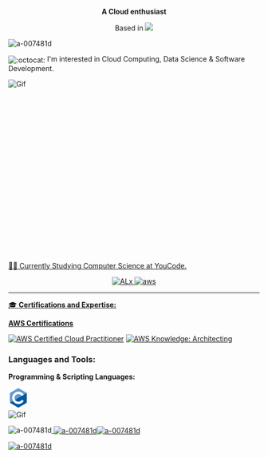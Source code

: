 <!-- <h1 align="center">Hi there stranger👋,I'm Abdelmalek.</h1> -->
<p>
    <center>
      <strong>
        <bold>A Cloud enthusiast</bold>
      </strong>
<!-- moroccan flag -->
	    <p>
      Based in
      <a target="_blank" rel="noopener noreferrer nofollow" href="">
        <img src="https://cdn-icons-png.flaticon.com/512/197/197551.png" width="13" data-canonical-src="<img src="https://cdn-icons-png.flaticon.com/512/197/197551.png" style="max-width: 100%;"> </p> </a>
    </center>
</p>   

<!-- CONTRIBUTOR BADGE -->
<p>
<!--   <a href="#github-repositories"><img     
src="https://camo.githubusercontent.com/50b7359617be4555b7d3aa6db8cbe3a10cff5f43384a6912cc139ffa5e288282/68747470733a2f2f696d672e736869656c64732e696f2f62616467652f4f70656e253230536f757263652d436f6e7472696275746f722d707572706c65" alt="Open Source" data-canonical-src="https://img.shields.io/badge/Open%20Source-Contributor-purple" style="max-width: 100%;"></a> -->
</p> 

<p align="left"> <img src="https://komarev.com/ghpvc/?username=a-007481d&label=Profile%20views&color=690eb4&style=flat" alt="a-007481d" /> </p>

<!-- GITHUB EMOJI -->
<p>
    <img class="emoji" title=":octocat:" alt=":octocat:" src="https://github.githubassets.com/images/icons/emoji/octocat.png" height="20" width="20" align="absmiddle">
I'm interested in Cloud Computing, Data Science & Software Development.
</p>

<!-- 8bit GIF -->

<div dir="auto">
	<animated-image data-catalyst="" style="width: 100%;"><a target="_blank" rel="noopener noreferrer nofollow" href="https://user-images.githubusercontent.com/5251806/172527073-8b11f1a9-c1c9-4d25-b18b-93aa1e37f2de.gif" data-target="animated-image.originalLink"><img align="center" alt="Gif" height="350" src="https://user-images.githubusercontent.com/5251806/172527073-8b11f1a9-c1c9-4d25-b18b-93aa1e37f2de.gif" style="max-width: 100%; display: inline-block;" data-target="animated-image.originalImage"></a>
      <span class="AnimatedImagePlayer" data-target="animated-image.player" hidden="">
        <a data-target="animated-image.replacedLink" class="AnimatedImagePlayer-images" href="https://user-images.githubusercontent.com/5251806/172527073-8b11f1a9-c1c9-4d25-b18b-93aa1e37f2de.gif" target="_blank">       
</div>

<p>🧑‍💻 Currently Studying Computer Science at YouCode.</p>

<!-- BIG ASS LOGOS -->

<p align="center" dir="auto">
  <img width=250px src="https://avatars.githubusercontent.com/u/108390987?s=280&v=4" alt="ALx" height="200" style="max-width: 100%;">
<!--   <img width=250px src="https://camo.githubusercontent.com/4ec723080b83573e186d5b9e9fd231db53511e36790b4b724674f2deab8b3330/68747470733a2f2f656e637279707465642d74626e302e677374617469632e636f6d2f696d616765733f713d74626e3a414e6439476354526d2d696b5067437148466957756768584b57703867683834674e6a437a5736632d6653635757384c7374472d7353616d545f4e473549664b4d44636b616545644b317326757371703d434155" alt="1337" height="200" style="max-width: 100%;"> -->
  <img width=250px src="https://www.svgrepo.com/show/376356/aws.svg" alt="aws" height="200" style="max-width: 100%;">

-------

<!-- Links to courses -->
<!-- <div>
<p dir="auto"><strong><h3>Links to what I am studying:</h3></strong></p>
  <p dir="auto"><a href="https://pll.harvard.edu/course/cs50-introduction-computer-science"><img src="https://camo.githubusercontent.com/8c26da7a5e3a24db596926b07f22e240a4a911de5edc0d35f928aa434d26bd38/68747470733a2f2f696d672e736869656c64732e696f2f62616467652f4353353048617276617264253230436f75727365732d436f6d706c657465642d726564" alt="CS50 Harvard Courses" data-canonical-src="https://img.shields.io/badge/CS50Harvard%20Courses-Completed-red" style="max-width: 100%;"></a></p>
	
 <p dir="auto"><a href="https://github.com/ossu/computer-science"><img src="https://camo.githubusercontent.com/001747432481c4e93c0e779840804a8f566cd62a97ab06fcbaba7c6497b67fd1/68747470733a2f2f696d672e736869656c64732e696f2f62616467652f4f5353552d636f6d70757465722d2d736369656e63652d626c75652e737667" alt="Open Source Society University - Computer Science Student 2019" data-canonical-src="https://img.shields.io/badge/OSSU-computer--science-blue.svg" style="max-width: 100%;"></a> 
 <a target="_blank" rel="noopener noreferrer nofollow" href="https://www.freecodecamp.org/learn/2022/responsive-web-design/#learn-html-by-building-a-cat-photo-app"><img src="https://img.shields.io/badge/FreeCodeCamp-%2F?logo=freecodecamp&color=black" alt="freecodecamp" data-canonical-src="https://img.shields.io/badge/FreeCodeCamp-%2F?logo=freecodecamp&color=black" style="max-width: 100%;"></a> 
</div> -->

<!-- CERTIFICATIONS -->

<p dir="auto">🎓 <strong>Certifications and Expertise:</strong></p>
<ul dir="auto">
<!--  <li>Acquired a couple certificates in diverse areas, including Cloud Computing, Computer Science and AI, showcasing a comprehensive skill set.</li> Cloud Computing.</li> -->
<!--   <li>Proficient in desigining well-architected distributed systems that are scalable, resilient, efficient, and fault-tolerant. With hands-on experience in the AWS Cloud.</li>
  <!-- <li>Holding two certificates from Harvard university in Computer Science</li> --> 
  </ul>
<p dir="auto"><strong>AWS Certifications</strong></p>
<p dir="auto">
  <a href="https://www.credly.com/badges/095b727d-c089-4956-bd36-1dff7a074bdd" title="AWS Certified Cloud Practitioner" rel="nofollow"><img src="https://images.credly.com/size/120x120/images/00634f82-b07f-4bbd-a6bb-53de397fc3a6/image.png" alt="AWS Certified Cloud Practitioner" data-canonical-src="https://images.credly.com/size/120x120/images/441578ec-c0f3-46cc-95fc-86b27e90cf4f/image.png" style="max-width: 120%;"></a>  
  <!-- <a href="https://www.credly.com/org/amazon-web-services/badge/aws-certified-solutions-architect-associate" title="AWS Certified Solutions Architect – Associate" rel="nofollow"><img src="https://images.credly.com/size/120x120/images/0e284c3f-5164-4b21-8660-0d84737941bc/image.png" alt="AWS Certified Solutions Architect – Associate" data-canonical-src="https://images.credly.com/images/0e284c3f-5164-4b21-8660-0d84737941bc/image.png" style="max-width: 100%;"></a>  
  <a href="https://www.credly.com/org/amazon-web-services/badge/aws-certified-developer-associate" title="AWS Certified Developer – Associate" rel="nofollow"><img src="https://images.credly.com/size/120x120/images/b9feab85-1a43-4f6c-99a5-631b88d5461b/image.png" alt="AWS Certified Developer – Associate" data-canonical-src="https://images.credly.com/size/120x120/images/b9feab85-1a43-4f6c-99a5-631b88d5461b/image.png" style="max-width: 100%;"></a> 
  <a href="https://www.credly.com/org/amazon-web-services/badge/aws-certified-devops-engineer-professional" title="AWS Certified DevOps Engineer – Professional" rel="nofollow"><img src="https://images.credly.com/size/120x120/images/bd31ef42-d460-493e-8503-39592aaf0458/image.png" alt="AWS Certified DevOps Engineer – Professional" data-canonical-src="https://images.credly.com/size/120x120/images/bd31ef42-d460-493e-8503-39592aaf0458/image.png" style="max-width: 100%;"></a>   -->
  <a href="https://www.credly.com/badges/aaff2bc6-d653-4510-8606-45593fc2ebcc"title="AWS Knowledge: Architecting" rel="nofollow"><img src="https://images.credly.com/size/125x125/images/519a6dba-f145-4c1a-85a2-1d173d6898d9/image.png" alt="AWS Knowledge: Architecting" data-canonical-src="https://images.credly.com/size/125x125/images/5bdd6a39-3e03-4444-9510-ecff80c9ce79/image.png" style="max-width: 100%;"></a>
  

<!-- Other Provider-Certs HERE -->



<!-- TOOLS & TECHNOLOGIES -->

<h3 align="left">Languages and Tools:</h3>
<p align="left"> 
<!-- 	<a href="https://aws.amazon.com" target="_blank" rel="noreferrer"> <img src="https://raw.githubusercontent.com/devicons/devicon/master/icons/amazonwebservices/amazonwebservices-original-wordmark.svg" alt="aws" width="40" height="40"/> </a> <a href="https://azure.microsoft.com/en-in/" target="_blank" rel="noreferrer"> <img src="https://www.vectorlogo.zone/logos/microsoft_azure/microsoft_azure-icon.svg" alt="azure" width="40" height="40"/> </a> <a href="https://cloud.google.com" target="_blank" rel="noreferrer"> <img src="https://www.vectorlogo.zone/logos/google_cloud/google_cloud-icon.svg" alt="gcp" width="40" height="40"/> </a><a href="https://www.docker.com/" target="_blank" rel="noreferrer"> <img src="https://raw.githubusercontent.com/devicons/devicon/master/icons/docker/docker-original-wordmark.svg" alt="docker" width="40" height="40"/> </a> <a href="https://kubernetes.io" target="_blank" rel="noreferrer"> <img src="https://www.vectorlogo.zone/logos/kubernetes/kubernetes-icon.svg" alt="kubernetes" width="40" height="40"/> </a> <a href="https://aws.amazon.com/eks/" target="_blank" rel="noreferrer"> <img src="https://encrypted-tbn0.gstatic.com/images?q=tbn:ANd9GcRr0R5dfp02Ab8qo4r4eLIt2IWM2cn3VRqnmw&s" alt="AmazonEKS" width="39" height="40"/> </a> <a href="https://aws.amazon.com/ecs/" target="_blank" rel="noreferrer"> <img src="https://encrypted-tbn0.gstatic.com/images?q=tbn:ANd9GcQMDtnNwPCC2qk2n13tClW6FV2CtXrwlQXtPmk7ME2lIKCMlJuI-nbm3MQMQyo5JB0lVZs&usqp=CAU" alt="AmazonECS" width="40" height="40"/> </a><a href="https://nginx.org/en/docs/" target="_blank" rel="noreferrer"> <img src="https://raw.githubusercontent.com/devicons/devicon/master/icons/nginx/nginx-original.svg" alt="nginx" width="40" height="40"/> </a> <a href="https://httpd.apache.org/" target="_blank" rel="noreferrer"> <img src="https://raw.githubusercontent.com/devicons/devicon/master/icons/apache/apache-original.svg" alt="apache" width="40" height="40"/> </a> <a href="https://www.apachefriends.org/" target="_blank" rel="noreferrer"> <img src="https://cdn.worldvectorlogo.com/logos/xampp.svg" alt="xampp" width="40" height="40"/> </a><a href="https://www.terraform.io/" target="_blank" rel="noreferrer"> <img src="https://raw.githubusercontent.com/devicons/devicon/master/icons/terraform/terraform-original.svg" alt="terraform" width="40" height="40"/> </a> <a href="https://aws.amazon.com/cloudformation/" target="_blank" rel="noreferrer"> <img src="https://assets-global.website-files.com/5fa44156cdbcd019ca4c5da7/61cbd1b19527649b523ceb11_aws-cloudformation.png" alt="cloudformation" width="40" height="40"/> </a> <a href="https://www.ansible.com/" target="_blank" rel="noreferrer"> <img src="https://raw.githubusercontent.com/devicons/devicon/master/icons/ansible/ansible-original.svg" alt="ansible" width="40" height="40"/> </a> <a href="https://www.chef.io/" target="_blank" rel="noreferrer"> <img src="https://upload.wikimedia.org/wikipedia/commons/thumb/8/8a/Chef_logo.svg/1083px-Chef_logo.svg.png" alt="chef" width="40" height="40"/> </a> <a href="https://www.puppet.com/" target="_blank" rel="noreferrer"> <img src="https://www.puppet.com/sites/default/themes/custom/puppet/logo.svg" alt="puppet" width="40" height="40"/> </a><a href="https://www.datadoghq.com/" target="_blank" rel="noreferrer"> <img src="https://www.svgrepo.com/show/353635/datadog.svg" alt="datadog" width="40" height="40"/> </a>
<a href="https://www.splunk.com/" target="_blank" rel="noreferrer"> <img src="https://www.svgrepo.com/show/448250/splunk.svg" alt="splunk" width="40" height="40"/> </a>
<a href="https://grafana.com" target="_blank" rel="noreferrer"> <img src="https://www.vectorlogo.zone/logos/grafana/grafana-icon.svg" alt="grafana" width="40" height="40"/> </a> <a href="https://prometheus.io/" target="_blank" rel="noreferrer"> <img src="https://raw.githubusercontent.com/devicons/devicon/master/icons/prometheus/prometheus-original.svg" alt="prometheus" width="40" height="40"/> </a> <a href="https://www.nagios.org/" target="_blank" rel="noreferrer"> <img src="https://encrypted-tbn0.gstatic.com/images?q=tbn:ANd9GcRMGZzeM77O7dRvyHl3AyGf6bFHYOueAHpPfux826phuQ&s" alt="nagios" width="40" height="40"/> </a><a href="https://www.jenkins.io" target="_blank" rel="noreferrer"> <img src="https://www.vectorlogo.zone/logos/jenkins/jenkins-icon.svg" alt="jenkins" width="40" height="40"/> </a> <a href="https://www.atlassian.com/software/bamboo" target="_blank" rel="noreferrer"> <img src="https://www.svgrepo.com/show/353473/bamboo.svg" alt="bamboo" width="40" height="40"/> </a>
<a href="https://about.gitlab.com/" target="_blank" rel="noreferrer"> <img src="https://raw.githubusercontent.com/devicons/devicon/master/icons/gitlab/gitlab-original.svg" alt="gitlab" width="40" height="40"/> </a><a href="https://maven.apache.org/" target="_blank" rel="noreferrer"> <img src="https://www.svgrepo.com/show/354051/maven.svg" alt="maven" width="40" height="40"/> </a> 
<a href="https://gradle.org/" target="_blank" rel="noreferrer"> <img src="https://raw.githubusercontent.com/devicons/devicon/master/icons/gradle/gradle-original.svg" alt="gradle" width="40" height="40"/> </a> <a href="https://ant.apache.org/" target="_blank" rel="noreferrer"> <img src="https://www.vectorlogo.zone/logos/apache_ant/apache_ant-official.svg" alt="apacheAnt" width="40" height="40"/> </a><a href="https://www.selenium.dev/" target="_blank" rel="noreferrer"> <img src="https://www.svgrepo.com/show/354321/selenium.svg" alt="selenium" width="40" height="40"/> </a>
<a href="https://www.sonarsource.com/products/sonarqube/" target="_blank" rel="noreferrer"> <img src="https://raw.githubusercontent.com/detain/svg-logos/master/svg/s/sonarqube-1.svg" alt="sonarqube" width="40" height="40"/> </a> <a href="https://trivy.dev/" target="_blank" rel="noreferrer"> <img src="https://raw.githubusercontent.com/aquasecurity/trivy-docker-extension/main/trivy.svg" alt="trivy" width="40" height="40"/> </a><a href="https://www.atlassian.com/software/jira" target="_blank" rel="noreferrer"> <img src="https://raw.githubusercontent.com/devicons/devicon/master/icons/jira/jira-original.svg" alt="jira" width="40" height="40"/> </a> 
<a href="https://slack.com/" target="_blank" rel="noreferrer"> <img src="https://raw.githubusercontent.com/devicons/devicon/master/icons/slack/slack-original.svg" alt="slack" width="40" height="40"/> </a> <a href="https://trello.com/" target="_blank" rel="noreferrer"> <img src="https://raw.githubusercontent.com/devicons/devicon/master/icons/trello/trello-original.svg" alt="trello" width="40" height="40"/> </a>
<a href="https://asana.com/" target="_blank" rel="noreferrer"> <img src="https://www.svgrepo.com/show/353425/asana.svg" alt="asana" width="40" height="40"/> </a>
<a href="https://www.notion.so/" target="_blank" rel="noreferrer"> <img src="https://raw.githubusercontent.com/devicons/devicon/master/icons/notion/notion-original.svg" alt="notion" width="40" height="40"/> </a><a href="https://www.linux.org/" target="_blank" rel="noreferrer"> <img src="https://raw.githubusercontent.com/devicons/devicon/master/icons/linux/linux-original.svg" alt="linux" width="40" height="40"/> </a> <a href="https://ubuntu.com/" target="_blank" rel="noreferrer"> <img src="https://www.svgrepo.com/show/355338/ubuntu.svg" alt="ubuntu" width="40" height="40"/> </a><a href="https://git-scm.com/" target="_blank" rel="noreferrer"> <img src="https://www.vectorlogo.zone/logos/git-scm/git-scm-icon.svg" alt="git" width="40" height="40"/> </a><a href="https://github.com/A-007481D/" target="_blank" rel="noreferrer"> <img src="https://raw.githubusercontent.com/devicons/devicon/master/icons/github/github-original.svg" alt="github" width="40" height="40"/> </a> <a href="https://bitbucket.org/" target="_blank" rel="noreferrer"> <img src="https://raw.githubusercontent.com/devicons/devicon/master/icons/bitbucket/bitbucket-original.svg" alt="bitbucket" width="40" height="40"/> </a>  -->

**Programming & Scripting Languages:**

<!-- <a href="https://www.python.org" target="_blank" rel="noreferrer"> <img src="https://raw.githubusercontent.com/devicons/devicon/master/icons/python/python-original.svg" alt="python" width="40" height="40"/> </a> <a href="https://developer.mozilla.org/en-US/docs/Web/JavaScript" target="_blank" rel="noreferrer"> <img src="https://raw.githubusercontent.com/devicons/devicon/master/icons/javascript/javascript-original.svg" alt="javascript" width="40" height="40"/> </a> --> <a href="https://www.cprogramming.com/" target="_blank" rel="noreferrer"> <img src="https://raw.githubusercontent.com/devicons/devicon/master/icons/c/c-original.svg" alt="c" width="40" height="40"/> </a> <!--<a href="https://www.php.net" target="_blank" rel="noreferrer"> <img src="https://raw.githubusercontent.com/devicons/devicon/master/icons/php/php-original.svg" alt="php" width="40" height="40"/> </a> <!-- <a href="https://golang.org" target="_blank" rel="noreferrer"> <img src="https://raw.githubusercontent.com/devicons/devicon/master/icons/go/go-original.svg" alt="go" width="40" height="40"/> </a> <!-- <a href="https://www.ruby-lang.org/en/" target="_blank" rel="noreferrer"> <img src="https://raw.githubusercontent.com/devicons/devicon/master/icons/ruby/ruby-original.svg" alt="ruby" width="40" height="40"/> </a> <a href="https://www.gnu.org/software/bash/" target="_blank" rel="noreferrer"> <img src="https://www.vectorlogo.zone/logos/gnu_bash/gnu_bash-icon.svg" alt="bash" width="40" height="40"/> <!-- <a href="https://learn.microsoft.com/en-us/powershell/" target="_blank" rel="noreferrer"> <img src="https://raw.githubusercontent.com/devicons/devicon/master/icons/powershell/powershell-original.svg" alt="powershell" width="40" height="40"/> </a> <a href="https://dotnet.microsoft.com/" target="_blank" rel="noreferrer"> <img src="https://raw.githubusercontent.com/devicons/devicon/master/icons/dot-net/dot-net-original-wordmark.svg" alt="dotnet" width="40" height="40"/> </a> 
<a href="https://flask.palletsprojects.com/en/3.0.x/" target="_blank" rel="noreferrer"> <img src="https://raw.githubusercontent.com/devicons/devicon/master/icons/flask/flask-original.svg" alt="flask" width="40" height="40"/> </a> -->




-------

<!--
 <p dir="auto"><strong>MORE Tools 👀:</strong></p>

<p dir="auto">
	<a target="_blank" rel="noopener noreferrer nofollow" href="https://www.microsoft.com/en-us/power-platform/products/power-bi"><img src="https://img.shields.io/badge/PowerBI-yellow?logo=powerbi" alt="PowerBi" data-canonical-src="https://img.shields.io/badge/PowerBI-yellow?logo=powerbi" style="max-width: 100%;"></a> 
	<a target="_blank" rel="noopener noreferrer nofollow" href="https://www.microsoft.com/en-us/microsoft-365/excel"><img src="https://img.shields.io/badge/Microsoft%20Excel-blank?logo=microsoft%20excel" alt="Excel" data-canonical-src="https://img.shields.io/badge/Microsoft%20Excel-blank?logo=microsoft%20excel" style="max-width: 100%;"></a>
	<a target="_blank" rel="noopener noreferrer nofollow" href="https://numpy.org/doc/stable/"><img src="https://img.shields.io/badge/NumPy-blank?logo=Numpy&color=rgb(77%2C%20171%2C%20207)" alt="NumPy" data-canonical-src="https://img.shields.io/badge/NumPy-blank?logo=Numpy&color=rgb(77%2C%20171%2C%20207)" style="max-width: 100%;"></a>
	<a target="_blank" rel="noopener noreferrer nofollow" href="https://pandas.pydata.org/"><img src="https://img.shields.io/badge/pandas-color?logo=pandas&color=rgb(54%2C16%2C114)" alt="Pandas" data-canonical-src="https://img.shields.io/badge/pandas-color?logo=pandas&color=rgb(54%2C16%2C114)" style="max-width: 100%;"></a> 
	<a target="_blank" rel="noopener noreferrer nofollow" href="https://www.ansible.com/"><img src="https://img.shields.io/badge/Ansible-%2F?logo=ansible&color=rgb(0%2C0%2C0)" alt="Ansible" data-canonical-src="https://img.shields.io/badge/Ansible-%2F?logo=ansible&color=rgb(0%2C0%2C0)" style="max-width: 100%;"></a>
	<a target="_blank" rel="noopener noreferrer nofollow" href=""><img src="https://img.shields.io/badge/Jira-jira?logo=jira&color=rgb(0%2C%2082%2C%20204)" alt="Jira" data-canonical-src="https://img.shields.io/badge/Jira-jira?logo=jira&color=rgb(0%2C%2082%2C%20204)" style="max-width: 100%;"></a>
	<a target="_blank" rel="noopener noreferrer nofollow" href="https://trello.com/"><img src="https://img.shields.io/badge/Trello-%2F?logo=trello&color=rgb(0%2C%2082%2C%20204)" alt="Trello" data-canonical-src="https://img.shields.io/badge/Trello-%2F?logo=trello&color=rgb(0%2C%2082%2C%20204)" style="max-width: 100%;"></a>
	<a target="_blank" rel="noopener noreferrer nofollow" href="https://www.notion.so/"><img src="https://img.shields.io/badge/Notion-%2F?logo=notion&color=rgb(0%2C%200%2C%200)" alt="Notion" data-canonical-src="https://img.shields.io/badge/Notion-%2F?logo=notion&color=rgb(0%2C%200%2C%200)" style="max-width: 100%;"></a>
	<a target="_blank" rel="noopener noreferrer nofollow" href="https://code.visualstudio.com/"><img src="https://img.shields.io/badge/VS_Code-%2F?logo=visual%20studio%20code&logoColor=blue&labelColor=white&color=white" alt="VS CODE" data-canonical-src="https://img.shields.io/badge/VS_Code-%2F?logo=visual%20studio%20code&logoColor=blue&labelColor=white&color=white" style="max-width: 100%;"></a> </div>  
 -->
 
<div dir="auto">
	<animated-image data-catalyst="" style="width: 100%;"><a target="_blank" rel="noopener noreferrer nofollow" href="" data-target="animated-image.originalLink"><img align="center" alt="Gif" max-height: 100%; src="https://miro.medium.com/v2/resize:fit:1400/1*pCaz29jmBaD-KHaS4dlKaQ.gif" style="max-width: 100%; display: inline-block;" data-target="animated-image.originalImage"></a>
      <span class="AnimatedImagePlayer" data-target="animated-image.player" hidden="">
        <a data-target="animated-image.replacedLink" class="AnimatedImagePlayer-images" href="" target="_blank">       
</div>

<!-- BIG ASS OWL -->

<!-- <div dir="auto">
  <a target="_blank" rel="noopener noreferrer nofollow" href="https://camo.githubusercontent.com/fe754c47baa8b2172fc70171165d7411a770cd23098d349664ed5b2c81045b54/68747470733a2f2f6f776c6265727473696f2d726573697a65642e73332e616d617a6f6e6177732e636f6d2f506f707065722e7073642e66756c6c2e706e67"><img align="right" width="40%" src="https://camo.githubusercontent.com/fe754c47baa8b2172fc70171165d7411a770cd23098d349664ed5b2c81045b54/68747470733a2f2f6f776c6265727473696f2d726573697a65642e73332e616d617a6f6e6177732e636f6d2f506f707065722e7073642e66756c6c2e706e67" data-canonical-src="https://owlbertsio-resized.s3.amazonaws.com/Popper.psd.full.png" style="max-width: 100%;"></a> -->
</div>

<!-- PROJECTS -->

<!-- <p dir="auto">🚀 <strong>Project Highlights:</strong></p>
<ul dir="auto">
  <li>Spearheaded transformative projects such as "Urban Transportation Rejuvenated", "Moroccan currency converter", and "Coke-Machine", showcasing my ability to deliver impactful solutions.</li>
  <li>Currently engaged in ongoing initiatives like the "Bitcoin Price Index" and "Moroccan Traditional Food Restaurant Order Calculator", demonstrating a commitment to continuous innovation.</li>
  </ul> -->

<!-- EDUCATION & FORMATIONS -->

<!-- <p dir="auto">📚 <strong>Education Journey:</strong></p>
<ul dir="auto">
<li>Completed a rigorous Mathematics curriculum at the Open Source Society University, collaborating with prestigious institutions such as Harvard, MIT, and Arizona State University.</li>
<li>Pursuing an Engineer's degree in Data Science at ExploreAI Academy, specializing in ML, data analysis, and statistical modeling.</li>
<li>Completed the ALX Program, in which I have contributed actively to collaborative projects and honing teamwork and communication skills.</li>
</ul> -->

<!-- FIND ME ON THE WEB/LINKS -->

<!-- <div class="markdown-heading" dir="auto"><h2 class="heading-element" dir="auto"><img class="emoji" title=":octocat:" alt=":octocat:" src="https://github.githubassets.com/images/icons/emoji/octocat.png" height="20" width="20" align="absmiddle"> Find me on the web 🌐:</h2><a id="user-content-octocat-find-me-around-the-web-" class="anchor" aria-label="Permalink: :octocat: Find me on the web 🌐:" href="#octocat-find-me-around-the-web-"><svg class="octicon octicon-link" viewBox="0 0 16 16" version="1.1" width="16" height="16" aria-hidden="true"><path d="m7.775 3.275 1.25-1.25a3.5 3.5 0 1 1 4.95 4.95l-2.5 2.5a3.5 3.5 0 0 1-4.95 0 .751.751 0 0 1 .018-1.042.751.751 0 0 1 1.042-.018 1.998 1.998 0 0 0 2.83 0l2.5-2.5a2.002 2.002 0 0 0-2.83-2.83l-1.25 1.25a.751.751 0 0 1-1.042-.018.751.751 0 0 1-.018-1.042Zm-4.69 9.64a1.998 1.998 0 0 0 2.83 0l1.25-1.25a.751.751 0 0 1 1.042.018.751.751 0 0 1 .018 1.042l-1.25 1.25a3.5 3.5 0 1 1-4.95-4.95l2.5-2.5a3.5 3.5 0 0 1 4.95 0 .751.751 0 0 1-.018 1.042.751.751 0 0 1-1.042.018 1.998 1.998 0 0 0-2.83 0l-2.5 2.5a1.998 1.998 0 0 0 0 2.83Z"></path></svg></a></div>
<ul dir="auto"> -->
<!--   <li>Check out my <a href="" rel="nofollow">Website</a> </li> -->
<!--   <li>I share updates on my <a href="https://www.linkedin.com/in/abdelmalek-labid/" rel="nofollow">LinkedIn</a> 📫</li> -->
<!--   <li>My <a href="">Portfolio</a> 👨🏼‍💻💼</li>
  <li>Contact me on <a href="" rel="nofollow">Twitter</a> 📫</li> -->
  </ul>






 <!-- REACTIVATE LATER -->

<p><img align="left" src="https://github-readme-stats.vercel.app/api/top-langs?username=a-007481d&show_icons=true&theme=tokyonight&locale=en&layout=compact" alt="a-007481d" /></p>

<p>&nbsp;<img align="center" src="https://github-readme-stats.vercel.app/api?username=a-007481d&show_icons=true&theme=tokyonight&title_color=000000&bg_color=fcfcfc&locale=en" alt="a-007481d"/><img align="center" src="https://github-readme-streak-stats.herokuapp.com/?user=a-007481d&theme=dark" alt="a-007481d" /></p>

 <!-- GITHUB TROPHYS -->
 
<p align="left"> <a href="https://github.com/ryo-ma/github-profile-trophy"><img src="https://github-profile-trophy.vercel.app/?username=a-007481d" alt="a-007481d" /></a> </p>

<!-- <h3 align="left">Connect with me:</h3>
<p align="left">
<a href="https://twitter.com/justanicon" target="blank"><img align="center" src="https://raw.githubusercontent.com/rahuldkjain/github-profile-readme-generator/master/src/images/icons/Social/twitter.svg" alt="justanicon" height="30" width="40" /></a>
<a href="https://linkedin.com/in/abdelmakek-labid" target="blank"><img align="center" src="https://raw.githubusercontent.com/rahuldkjain/github-profile-readme-generator/master/src/images/icons/Social/linked-in-alt.svg" alt="abdelmakek-labid" height="30" width="40" /></a>
</p> -->
